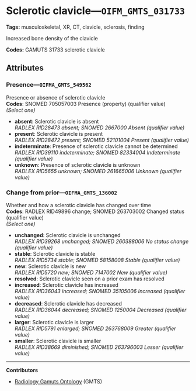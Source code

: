 # Sclerotic clavicle—`OIFM_GMTS_031733`

**Tags:** musculoskeletal, XR, CT, clavicle, sclerosis, finding

Increased bone density of the clavicle

**Codes:** GAMUTS 31733 sclerotic clavicle

## Attributes

### Presence—`OIFMA_GMTS_549562`

Presence or absence of sclerotic clavicle  
**Codes**: SNOMED 705057003 Presence (property) (qualifier value)  
*(Select one)*

- **absent**: Sclerotic clavicle is absent  
_RADLEX RID28473 absent; SNOMED 2667000 Absent (qualifier value)_
- **present**: Sclerotic clavicle is present  
_RADLEX RID28472 present; SNOMED 52101004 Present (qualifier value)_
- **indeterminate**: Presence of sclerotic clavicle cannot be determined  
_RADLEX RID39110 indeterminate; SNOMED 82334004 Indeterminate (qualifier value)_
- **unknown**: Presence of sclerotic clavicle is unknown  
_RADLEX RID5655 unknown; SNOMED 261665006 Unknown (qualifier value)_

### Change from prior—`OIFMA_GMTS_136002`

Whether and how a sclerotic clavicle has changed over time  
**Codes**: RADLEX RID49896 change; SNOMED 263703002 Changed status (qualifier value)  
*(Select one)*

- **unchanged**: Sclerotic clavicle is unchanged  
_RADLEX RID39268 unchanged; SNOMED 260388006 No status change (qualifier value)_
- **stable**: Sclerotic clavicle is stable  
_RADLEX RID5734 stable; SNOMED 58158008 Stable (qualifier value)_
- **new**: Sclerotic clavicle is new  
_RADLEX RID5720 new; SNOMED 7147002 New (qualifier value)_
- **resolved**: Sclerotic clavicle seen on a prior exam has resolved  
- **increased**: Sclerotic clavicle has increased  
_RADLEX RID36043 increased; SNOMED 35105006 Increased (qualifier value)_
- **decreased**: Sclerotic clavicle has decreased  
_RADLEX RID36044 decreased; SNOMED 1250004 Decreased (qualifier value)_
- **larger**: Sclerotic clavicle is larger  
_RADLEX RID5791 enlarged; SNOMED 263768009 Greater (qualifier value)_
- **smaller**: Sclerotic clavicle is smaller  
_RADLEX RID38669 diminished; SNOMED 263796003 Lesser (qualifier value)_

---

**Contributors**

- [Radiology Gamuts Ontology](https://gamuts.net/) (GMTS)